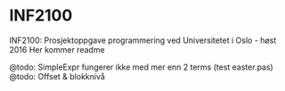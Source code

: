 # INF2100
INF2100: Prosjektoppgave programmering ved Universitetet i Oslo - høst 2016
Her kommer readme



@todo: SimpleExpr fungerer ikke med mer enn 2 terms (test easter.pas)
@todo: Offset & blokknivå